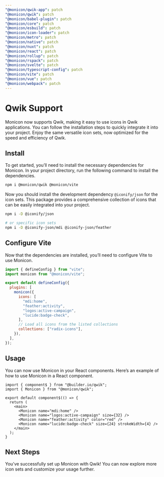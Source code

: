 ```yaml
---
"@monicon/qwik-app": patch
"@monicon/qwik": patch
"@monicon/babel-plugin": patch
"@monicon/core": patch
"@monicon/esbuild": patch
"@monicon/icon-loader": patch
"@monicon/metro": patch
"@monicon/native": patch
"@monicon/nuxt": patch
"@monicon/react": patch
"@monicon/rollup": patch
"@monicon/rspack": patch
"@monicon/svelte": patch
"@monicon/typescript-config": patch
"@monicon/vite": patch
"@monicon/vue": patch
"@monicon/webpack": patch
---
```


# Qwik Support

Monicon now supports Qwik, making it easy to use icons in Qwik applications. You can follow the installation steps to quickly integrate it into your project. Enjoy the same versatile icon sets, now optimized for the speed and efficiency of Qwik.

## Install

To get started, you’ll need to install the necessary dependencies for Monicon. In your project directory, run the following command to install the dependencies.

```sh
npm i @monicon/qwik @monicon/vite
```

Now you should install the development dependency `@iconify/json` for the icon sets. This package provides a comprehensive collection of icons that can be easily integrated into your project.

```sh
npm i -D @iconify/json

# or specific icon sets
npm i -D @iconify-json/mdi @iconify-json/feather
```

## Configure Vite

Now that the dependencies are installed, you’ll need to configure Vite to use Monicon.

```js filename="vite.config.ts"
import { defineConfig } from "vite";
import monicon from "@monicon/vite";

export default defineConfig({
  plugins: [
    monicon({
      icons: [
        "mdi:home",
        "feather:activity",
        "logos:active-campaign",
        "lucide:badge-check",
      ],
      // Load all icons from the listed collections
      collections: ["radix-icons"],
    }),
  ],
});
```

## Usage

You can now use Monicon in your React components. Here’s an example of how to use Monicon in a React component.

```tsx filename="src/routes/index.tsx"
import { component$ } from "@builder.io/qwik";
import { Monicon } from "@monicon/qwik";

export default component$(() => {
  return (
    <main>
      <Monicon name="mdi:home" />
      <Monicon name="logos:active-campaign" size={32} />
      <Monicon name="feather:activity" color="red" />
      <Monicon name="lucide:badge-check" size={24} strokeWidth={4} />
    </main>
  );
}
```

## Next Steps

You’ve successfully set up Monicon with Qwik! You can now explore more icon sets and customize your usage further.
